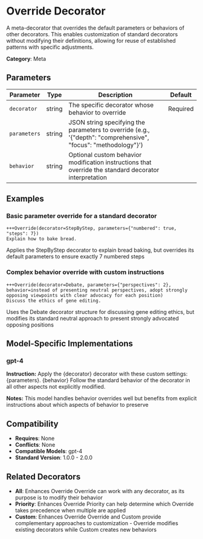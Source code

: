 # Override Decorator

A meta-decorator that overrides the default parameters or behaviors of other decorators. This enables customization of standard decorators without modifying their definitions, allowing for reuse of established patterns with specific adjustments.

**Category**: Meta

## Parameters

| Parameter | Type | Description | Default |
|-----------|------|-------------|--------|
| `decorator` | string | The specific decorator whose behavior to override | Required |
| `parameters` | string | JSON string specifying the parameters to override (e.g., '{"depth": "comprehensive", "focus": "methodology"}') |  |
| `behavior` | string | Optional custom behavior modification instructions that override the standard decorator interpretation |  |

## Examples

### Basic parameter override for a standard decorator

```
+++Override(decorator=StepByStep, parameters={"numbered": true, "steps": 7})
Explain how to bake bread.
```

Applies the StepByStep decorator to explain bread baking, but overrides its default parameters to ensure exactly 7 numbered steps

### Complex behavior override with custom instructions

```
+++Override(decorator=Debate, parameters={"perspectives": 2}, behavior=instead of presenting neutral perspectives, adopt strongly opposing viewpoints with clear advocacy for each position)
Discuss the ethics of gene editing.
```

Uses the Debate decorator structure for discussing gene editing ethics, but modifies its standard neutral approach to present strongly advocated opposing positions

## Model-Specific Implementations

### gpt-4

**Instruction:** Apply the {decorator} decorator with these custom settings: {parameters}. {behavior} Follow the standard behavior of the decorator in all other aspects not explicitly modified.

**Notes:** This model handles behavior overrides well but benefits from explicit instructions about which aspects of behavior to preserve


## Compatibility

- **Requires**: None
- **Conflicts**: None
- **Compatible Models**: gpt-4
- **Standard Version**: 1.0.0 - 2.0.0

## Related Decorators

- **All**: Enhances Override Override can work with any decorator, as its purpose is to modify their behavior
- **Priority**: Enhances Override Priority can help determine which Override takes precedence when multiple are applied
- **Custom**: Enhances Override Override and Custom provide complementary approaches to customization - Override modifies existing decorators while Custom creates new behaviors

